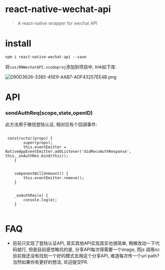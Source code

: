 # react-native-wechat-api

> A react-native wrapper for wechat API


# install

```
npm i react-native-wechat-api --save
```

将`ios/RNWechatAPI.xcodeproj`添加到项目中, link如下库:

 ![D90D3626-3385-45E9-AAB7-ADF43257EE4B.png](http://dn-cnode.qbox.me/FsRG0pqZ_6h5b_QVx8EZ3ToEf6jv)
 

# API

### sendAuthReq(scope,state,openID)

此方法用于微信登陆认证, 相对应有个回调事件:

```

 constructor(props) {
        super(props);
        this.eventEmitter = NativeAppEventEmitter.addListener('didRecvAuthResponse', this._onAuthRes.bind(this));
    }


    componentWillUnmount() {
        this.eventEmitter.remove();
    }


    _onAuthRes(e) {
        console.log(e);
    }
    
```

# FAQ

* 目前只实现了登陆认证API, 其实其他API实现其实也很简单, 稍微改动一下代码就行, 但是目前感觉略坑的是, 分享API每次得需要一个image, 而js
调用oc目前我还没有找到一个好的模式去用这个分享API, 难道每次传一个url path? 当然如果你有更好的想法, 欢迎提交PR.


